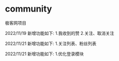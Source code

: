 # community
极客网项目

2022/11/19
新增功能如下:
1.我收到的赞
2.关注、取消关注

2022/11/21
新增功能如下:
1.关注列表、粉丝列表

2022/11/21
新增功能如下:
1.优化登录模块